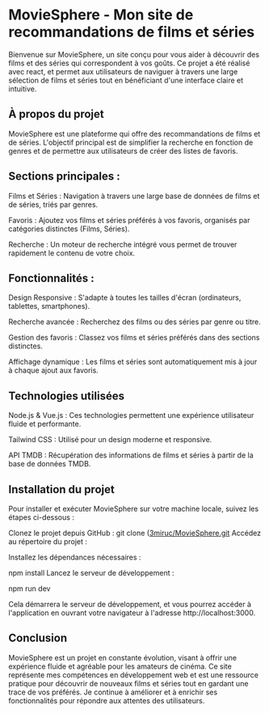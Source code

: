 # MovieSphere - Mon site de recommandations de films et séries

Bienvenue sur MovieSphere, un site conçu pour vous aider à découvrir des films et des séries qui correspondent à vos goûts. Ce projet a été réalisé avec react, et permet aux utilisateurs de naviguer à travers une large sélection de films et séries tout en bénéficiant d'une interface claire et intuitive.

## À propos du projet
MovieSphere est une plateforme qui offre des recommandations de films et de séries. L'objectif principal est de simplifier la recherche en fonction de genres et de permettre aux utilisateurs de créer des listes de favoris.

## Sections principales :

Films et Séries : Navigation à travers une large base de données de films et de séries, triés par genres.

Favoris : Ajoutez vos films et séries préférés à vos favoris, organisés par catégories distinctes (Films, Séries).

Recherche : Un moteur de recherche intégré vous permet de trouver rapidement le contenu de votre choix.

## Fonctionnalités :

Design Responsive : S'adapte à toutes les tailles d'écran (ordinateurs, tablettes, smartphones).

Recherche avancée : Recherchez des films ou des séries par genre ou titre.

Gestion des favoris : Classez vos films et séries préférés dans des sections distinctes.

Affichage dynamique : Les films et séries sont automatiquement mis à jour à chaque ajout aux favoris.

## Technologies utilisées
Node.js & Vue.js : Ces technologies permettent une expérience utilisateur fluide et performante.

Tailwind CSS : Utilisé pour un design moderne et responsive.

API TMDB : Récupération des informations de films et séries à partir de la base de données TMDB.

## Installation du projet
Pour installer et exécuter MovieSphere sur votre machine locale, suivez les étapes ci-dessous :

Clonez le projet depuis GitHub :
git clone ([3miruc/MovieSphere.git](https://github.com/3miruc/MovieSphere.git)
Accédez au répertoire du projet :

Installez les dépendances nécessaires :

npm install
Lancez le serveur de développement :

npm run dev

Cela démarrera le serveur de développement, et vous pourrez accéder à l'application en ouvrant votre navigateur à l'adresse http://localhost:3000.

## Conclusion 
MovieSphere est un projet en constante évolution, visant à offrir une expérience fluide et agréable pour les amateurs de cinéma. Ce site représente mes compétences en développement web et est une ressource pratique pour découvrir de nouveaux films et séries tout en gardant une trace de vos préférés. Je continue à améliorer et à enrichir ses fonctionnalités pour répondre aux attentes des utilisateurs.

